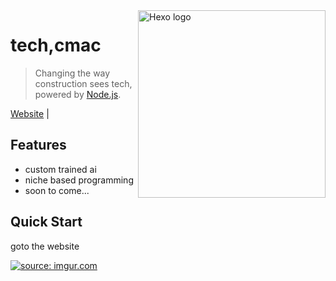 <img src="https://i.imgur.com/mwN2zlk.png" alt="Hexo logo" width="300" height="300" align="right" />

# tech,cmac

> Changing the way construction sees tech, powered by [Node.js](https://cojovi.com).

[Website](https://stargazerproject.xyz) |

## Features

- custom trained ai
- niche based programming 
- soon to come...

## Quick Start

goto the website

<a href="https://imgur.com/diqJSoU"><img src="https://i.imgur.com/diqJSoU.png" title="source: imgur.com" /></a>
